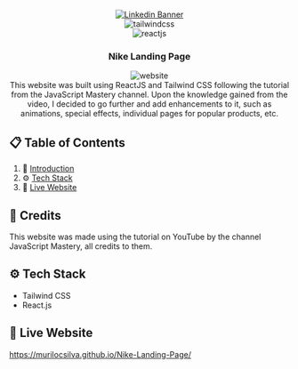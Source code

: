 <div align="center">
  <br />
    <a href="https://www.linkedin.com/in/murilocamara/" target="_blank">
      <img src="https://media.licdn.com/dms/image/D4D16AQFyRNrU6MoOPg/profile-displaybackgroundimage-shrink_350_1400/0/1707246132276?e=1718841600&v=beta&t=0ieZGYmx1Zt6tVuaquphGDLt6-QnnH-mZkLxpEdd390" alt="Linkedin Banner">
    </a>
  <br />

  <div>
    <img src="https://img.shields.io/badge/-Tailwind_CSS-black?style=for-the-badge&logoColor=white&logo=tailwindcss&color=06B6D4" alt="tailwindcss" />
  </div>
  <div>
    <img src="https://i.imgur.com/VZqC4wJ.png4" alt="reactjs" />
  </div>

  <h3 align="center">Nike Landing Page</h3>
  <img aling="center" src="https://img.shields.io/badge/-ReactJS-black?style=for-the-badge&logoColor=white&logo=reactjs&color=06B6D4" alt="website" />

   <div align="center">
     This website was built using ReactJS and Tailwind CSS following the tutorial from the JavaScript Mastery channel. Upon the knowledge gained from the video, I decided to go further and add enhancements to it, such as animations, special effects, individual pages for popular products, etc.
    </div>
</div>

## 📋 <a name="table">Table of Contents</a>

1. 🤖 [Introduction](#introduction)
2. ⚙️ [Tech Stack](#tech-stack)
4. 🤸 [Live Website](#live-website)

## 🚨 Credits

This website was made using the tutorial on YouTube by the channel JavaScript Mastery, all credits to them.

## <a name="tech-stack">⚙️ Tech Stack</a>

- Tailwind CSS
- React.js

## <a name="live-website">🤸 Live Website</a>

https://murilocsilva.github.io/Nike-Landing-Page/

